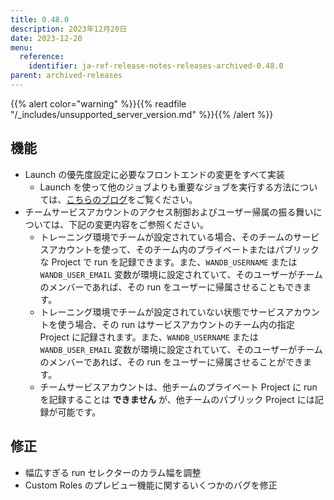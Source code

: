 ```yaml
---
title: 0.48.0
description: 2023年12月20日
date: 2023-12-20
menu:
  reference:
    identifier: ja-ref-release-notes-releases-archived-0.48.0
parent: archived-releases
---
```


{{% alert color="warning" %}}{{% readfile "/_includes/unsupported_server_version.md" %}}{{% /alert %}}

## 機能

* Launch の優先度設定に必要なフロントエンドの変更をすべて実装
  * Launch を使って他のジョブよりも重要なジョブを実行する方法については、[こちらのブログ](https://wandb.ai/wandb_fc/launch-releases/reports/Introducing-Priority-Based-Job-Management-with-W-B-Launch--Vmlldzo2MzE2NjI2)をご覧ください。
* チームサービスアカウントのアクセス制御およびユーザー帰属の振る舞いについては、下記の変更内容をご参照ください。
  * トレーニング環境でチームが設定されている場合、そのチームのサービスアカウントを使って、そのチーム内のプライベートまたはパブリックな Project で run を記録できます。また、`WANDB_USERNAME` または `WANDB_USER_EMAIL` 変数が環境に設定されていて、そのユーザーがチームのメンバーであれば、その run をユーザーに帰属させることもできます。
  * トレーニング環境でチームが設定されていない状態でサービスアカウントを使う場合、その run はサービスアカウントのチーム内の指定 Project に記録されます。また、`WANDB_USERNAME` または `WANDB_USER_EMAIL` 変数が環境に設定されていて、そのユーザーがチームのメンバーであれば、その run をユーザーに帰属させることができます。
  * チームサービスアカウントは、他チームのプライベート Project に run を記録することは **できません** が、他チームのパブリック Project には記録が可能です。

## 修正

* 幅広すぎる run セレクターのカラム幅を調整
* Custom Roles のプレビュー機能に関するいくつかのバグを修正